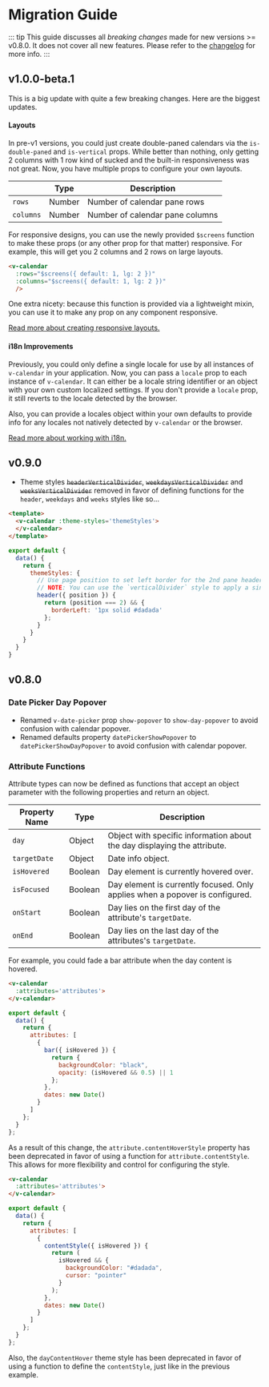 # Migration Guide

::: tip
This guide discusses all *breaking changes* made for new versions >= v0.8.0. It does not cover all new features. Please refer to the [changelog](https://github.com/nathanreyes/v-calendar/blob/master/CHANGELOG.md) for more info.
:::

## v1.0.0-beta.1

This is a big update with quite a few breaking changes. Here are the biggest updates.

#### Layouts

In pre-v1 versions, you could just create double-paned calendars via the `is-double-paned` and `is-vertical` props. While better than nothing, only getting 2 columns with 1 row kind of sucked and the built-in responsiveness was not great. Now, you have multiple props to configure your own layouts.

| | Type | Description |
| --- | --- | --- |
| `rows` | Number | Number of calendar pane rows |
| `columns` | Number | Number of calendar pane columns |

For responsive designs, you can use the newly provided `$screens` function to make these props (or any other prop for that matter) responsive. For example, this will get you 2 columns and 2 rows on large layouts.
```html
<v-calendar
  :rows="$screens({ default: 1, lg: 2 })"
  :columns="$screens({ default: 1, lg: 2 })"
  />
```

One extra nicety: because this function is provided via a lightweight mixin, you can use it to make any prop on any component responsive.

[Read more about creating responsive layouts.](./readme.md#responsive-layouts)

#### i18n Improvements

Previously, you could only define a single locale for use by all instances of `v-calendar` in your application. Now, you can pass a `locale` prop to each instance of `v-calendar`. It can either be a locale string identifier or an object with your own custom localized settings. If you don't provide a `locale` prop, it still reverts to the locale detected by the browser.

Also, you can provide a locales object within your own defaults to provide info for any locales not natively detected by `v-calendar` or the browser.

[Read more about working with i18n.](./readme.md#i18n)

## v0.9.0

* Theme styles ~~`headerVerticalDivider`~~, ~~`weekdaysVerticalDivider`~~ and ~~`weeksVerticalDivider`~~ removed in favor of defining functions for the `header`, `weekdays` and `weeks` styles like so...

```html
<template>
  <v-calendar :theme-styles='themeStyles'>
  </v-calendar>
</template>
```

```javascript
export default {
  data() {
    return {
      themeStyles: {
        // Use page position to set left border for the 2nd pane header
        // NOTE: You can use the `verticalDivider` style to apply a single border. Just use this technique to apply different border styles for specific sections (header, weekdays, weeks)
        header({ position }) {
          return (position === 2) && {
            borderLeft: '1px solid #dadada'
          };
        }
      }
    }
  }
}
```

## v0.8.0

### Date Picker Day Popover

  * Renamed `v-date-picker` prop `show-popover` to `show-day-popover` to avoid confusion with calendar popover.
  * Renamed defaults property `datePickerShowPopover` to `datePickerShowDayPopover` to avoid confusion with calendar popover.

### Attribute Functions

Attribute types can now be defined as functions that accept an object parameter with the following properties and return an object.

| Property Name | Type    | Description |
| ------------- | ------- | ----------- |
| `day` | Object | Object with specific information about the day displaying the attribute. |
| `targetDate` | Object | Date info object. |
| `isHovered` | Boolean | Day element is currently hovered over. |
| `isFocused` | Boolean | Day element is currently focused. Only applies when a popover is configured. |
| `onStart` | Boolean | Day lies on the first day of the attribute's `targetDate`. |
| `onEnd` | Boolean | Day lies on the last day of the attributes's `targetDate`. |

For example, you could fade a bar attribute when the day content is hovered.

```html
<v-calendar
  :attributes='attributes'>
</v-calendar>
```

```javascript
export default {
  data() {
    return {
      attributes: [
        {
          bar({ isHovered }) {
            return {
              backgroundColor: "black",
              opacity: (isHovered && 0.5) || 1
            };
          },
          dates: new Date()
        }
      ]
    };
  }
};
```

As a result of this change, the `attribute.contentHoverStyle` property has been deprecated in favor of using a function for `attribute.contentStyle`. This allows for more flexibility and control for configuring the style.

```html
<v-calendar
  :attributes='attributes'>
</v-calendar>
```

```javascript
export default {
  data() {
    return {
      attributes: [
        {
          contentStyle({ isHovered }) {
            return (
              isHovered && {
                backgroundColor: "#dadada",
                cursor: "pointer"
              }
            );
          },
          dates: new Date()
        }
      ]
    };
  }
};
```

Also, the `dayContentHover` theme style has been deprecated in favor of using a function to define the `contentStyle`, just like in the previous example.

